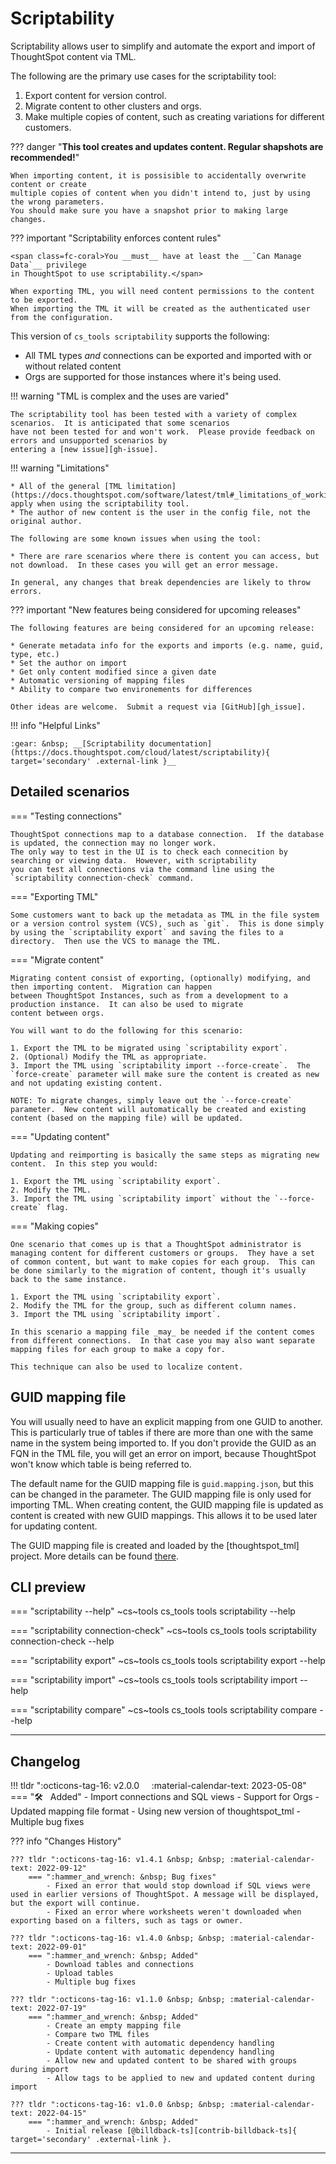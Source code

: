 # Scriptability

Scriptability allows user to simplify and automate the export and import of ThoughtSpot content via TML.

The following are the primary use cases for the scriptability tool:

1. Export content for version control.
2. Migrate content to other clusters and orgs.
3. Make multiple copies of content, such as creating variations for different customers.

??? danger "__This tool creates and updates content.  Regular shapshots are recommended!__"

    When importing content, it is possisible to accidentally overwrite content or create 
    multiple copies of content when you didn't intend to, just by using the wrong parameters.
    You should make sure you have a snapshot prior to making large changes.

??? important "Scriptability enforces content rules"

    <span class=fc-coral>You __must__ have at least the __`Can Manage Data`__ privilege
    in ThoughtSpot to use scriptability.</span>

    When exporting TML, you will need content permissions to the content to be exported.  
    When importing the TML it will be created as the authenticated user from the configuration.

This version of `cs_tools scriptability` supports the following:

* All TML types _and_ connections can be exported and imported with or without related content
* Orgs are supported for those instances where it's being used.

!!! warning "TML is complex and the uses are varied"

    The scriptability tool has been tested with a variety of complex scenarios.  It is anticipated that some scenarios 
    have not been tested for and won't work.  Please provide feedback on errors and unsupported scenarios by 
    entering a [new issue][gh-issue].

!!! warning "Limitations"

    * All of the general [TML limitation](https://docs.thoughtspot.com/software/latest/tml#_limitations_of_working_with_tml_files) apply when using the scriptability tool.
    * The author of new content is the user in the config file, not the original author.

    The following are some known issues when using the tool:

    * There are rare scenarios where there is content you can access, but not download.  In these cases you will get an error message.

    In general, any changes that break dependencies are likely to throw errors.

??? important "New features being considered for upcoming releases"

    The following features are being considered for an upcoming release:

    * Generate metadata info for the exports and imports (e.g. name, guid, type, etc.)
    * Set the author on import
    * Get only content modified since a given date
    * Automatic versioning of mapping files
    * Ability to compare two environements for differences

    Other ideas are welcome.  Submit a request via [GitHub][gh_issue].


!!! info "Helpful Links"

    :gear: &nbsp; __[Scriptability documentation](https://docs.thoughtspot.com/cloud/latest/scriptability){ target='secondary' .external-link }__

## Detailed scenarios

=== "Testing connections"

    ThoughtSpot connections map to a database connection.  If the database is updated, the connection may no longer work.
    The only way to test in the UI is to check each connecition by searching or viewing data.  However, with scriptability
    you can test all connections via the command line using the `scriptability connection-check` command.

=== "Exporting TML"

    Some customers want to back up the metadata as TML in the file system or a version control system (VCS), such as `git`.  This is done simply by using the `scriptability export` and saving the files to a directory.  Then use the VCS to manage the TML. 

=== "Migrate content"

    Migrating content consist of exporting, (optionally) modifying, and then importing content.  Migration can happen 
    between ThoughtSpot Instances, such as from a development to a production instance.  It can also be used to migrate
    content between orgs.

    You will want to do the following for this scenario:

    1. Export the TML to be migrated using `scriptability export`.
    2. (Optional) Modify the TML as appropriate.  
    3. Import the TML using `scriptability import --force-create`.  The `force-create` parameter will make sure the content is created as new and not updating existing content.

    NOTE: To migrate changes, simply leave out the `--force-create` parameter.  New content will automatically be created and existing content (based on the mapping file) will be updated.

=== "Updating content"

    Updating and reimporting is basically the same steps as migrating new content.  In this step you would:

    1. Export the TML using `scriptability export`.
    2. Modify the TML.
    3. Import the TML using `scriptability import` without the `--force-create` flag.  

=== "Making copies"

    One scenario that comes up is that a ThoughtSpot administrator is managing content for different customers or groups.  They have a set of common content, but want to make copies for each group.  This can be done similarly to the migration of content, though it's usually back to the same instance.

    1. Export the TML using `scriptability export`.
    2. Modify the TML for the group, such as different column names.
    3. Import the TML using `scriptability import`.

    In this scenario a mapping file _may_ be needed if the content comes from different connections.  In that case you may also want separate mapping files for each group to make a copy for.

    This technique can also be used to localize content.

## GUID mapping file

You will usually need to have an explicit mapping from one GUID to another.  This is particularly true 
of tables if there are more than one with the same name in the system being imported to.  If you don't 
provide the GUID as an FQN in the TML file, you will get an error on import, because ThoughtSpot won't 
know which table is being referred to.

The default name for the GUID mapping file is `guid.mapping.json`, but this can be changed in the parameter.
The GUID mapping file is only used for importing TML.  When creating content, the GUID mapping file is updated as 
content is created with new GUID mappings.  This allows it to be used later for updating content.

The GUID mapping file is created and loaded by the [thoughtspot_tml] project.  More details can be found 
[there](https://github.com/thoughtspot/thoughtspot_tml).  

## CLI preview

=== "scriptability --help"
    ~cs~tools cs_tools tools scriptability --help

=== "scriptability connection-check"
    ~cs~tools cs_tools tools scriptability connection-check --help

=== "scriptability export"
    ~cs~tools cs_tools tools scriptability export --help

=== "scriptability import"
    ~cs~tools cs_tools tools scriptability import --help

=== "scriptability compare"
    ~cs~tools cs_tools tools scriptability compare --help

---

## Changelog

!!! tldr ":octicons-tag-16: v2.0.0 &nbsp; &nbsp; :material-calendar-text: 2023-05-08"
    === ":hammer_and_wrench: &nbsp; Added"
        - Import connections and SQL views
        - Support for Orgs
        - Updated mapping file format
        - Using new version of thoughtspot_tml
        - Multiple bug fixes

??? info "Changes History"

    ??? tldr ":octicons-tag-16: v1.4.1 &nbsp; &nbsp; :material-calendar-text: 2022-09-12"
        === ":hammer_and_wrench: &nbsp; Bug fixes"
            - Fixed an error that would stop download if SQL views were used in earlier versions of ThoughtSpot. A message will be displayed, but the export will continue.
            - Fixed an error where worksheets weren't downloaded when exporting based on a filters, such as tags or owner.

    ??? tldr ":octicons-tag-16: v1.4.0 &nbsp; &nbsp; :material-calendar-text: 2022-09-01"
        === ":hammer_and_wrench: &nbsp; Added"
            - Download tables and connections
            - Upload tables
            - Multiple bug fixes

    ??? tldr ":octicons-tag-16: v1.1.0 &nbsp; &nbsp; :material-calendar-text: 2022-07-19"
        === ":hammer_and_wrench: &nbsp; Added"
            - Create an empty mapping file
            - Compare two TML files
            - Create content with automatic dependency handling
            - Update content with automatic dependency handling  
            - Allow new and updated content to be shared with groups during import
            - Allow tags to be applied to new and updated content during import

    ??? tldr ":octicons-tag-16: v1.0.0 &nbsp; &nbsp; :material-calendar-text: 2022-04-15"
        === ":hammer_and_wrench: &nbsp; Added"
            - Initial release [@billdback-ts][contrib-billdback-ts]{ target='secondary' .external-link }.


---

[keep-a-changelog]: https://keepachangelog.com/en/1.0.0/
[gh-issue]: https://github.com/thoughtspot/cs_tools/issues/new/choose
[semver]: https://semver.org/spec/v2.0.0.html
[contrib-billdback-ts]: https://github.com/billdback-ts
